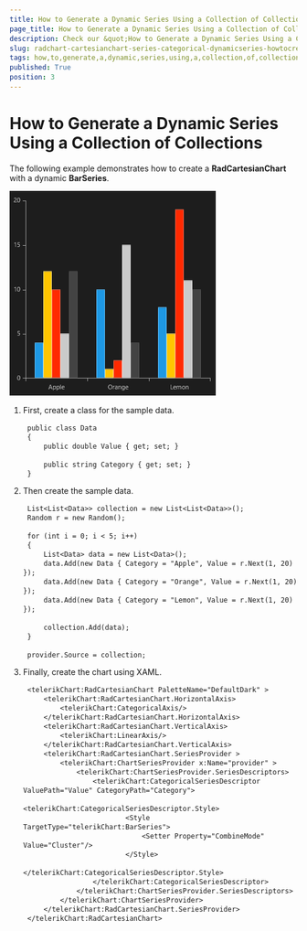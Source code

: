```yaml
---
title: How to Generate a Dynamic Series Using a Collection of Collections
page_title: How to Generate a Dynamic Series Using a Collection of Collections
description: Check our &quot;How to Generate a Dynamic Series Using a Collection of Collections&quot; documentation article for RadChart for UWP control.
slug: radchart-cartesianchart-series-categorical-dynamicseries-howtocreatebarchartdynamicseries
tags: how,to,generate,a,dynamic,series,using,a,collection,of,collections
published: True
position: 3
---
```


# How to Generate a Dynamic Series Using a Collection of Collections

The following example demonstrates how to create a **RadCartesianChart** with a dynamic **BarSeries**.

![Dynamic Bar Series](images/DynamicBarSeries.png)

1. First, create a class for the sample data.

		public class Data
		{
			public double Value { get; set; }
		
			public string Category { get; set; }
		}
	
1. Then create the sample data.

		List<List<Data>> collection = new List<List<Data>>();
		Random r = new Random();
		
		for (int i = 0; i < 5; i++)
		{
			List<Data> data = new List<Data>();
			data.Add(new Data { Category = "Apple", Value = r.Next(1, 20) });
			data.Add(new Data { Category = "Orange", Value = r.Next(1, 20) });
			data.Add(new Data { Category = "Lemon", Value = r.Next(1, 20) });
			
			collection.Add(data);
		}
		
		provider.Source = collection;

1. Finally, create the chart using XAML.

		<telerikChart:RadCartesianChart PaletteName="DefaultDark" >
		    <telerikChart:RadCartesianChart.HorizontalAxis>
		        <telerikChart:CategoricalAxis/>
		    </telerikChart:RadCartesianChart.HorizontalAxis>
		    <telerikChart:RadCartesianChart.VerticalAxis>
		        <telerikChart:LinearAxis/>
		    </telerikChart:RadCartesianChart.VerticalAxis>
		    <telerikChart:RadCartesianChart.SeriesProvider >
		        <telerikChart:ChartSeriesProvider x:Name="provider" >
		            <telerikChart:ChartSeriesProvider.SeriesDescriptors>
		                <telerikChart:CategoricalSeriesDescriptor ValuePath="Value" CategoryPath="Category">
		                    <telerikChart:CategoricalSeriesDescriptor.Style>
		                        <Style TargetType="telerikChart:BarSeries">
		                            <Setter Property="CombineMode" Value="Cluster"/>
		                        </Style>
		                    </telerikChart:CategoricalSeriesDescriptor.Style>
		                </telerikChart:CategoricalSeriesDescriptor>
		            </telerikChart:ChartSeriesProvider.SeriesDescriptors>
		        </telerikChart:ChartSeriesProvider>
		    </telerikChart:RadCartesianChart.SeriesProvider>
		</telerikChart:RadCartesianChart>
